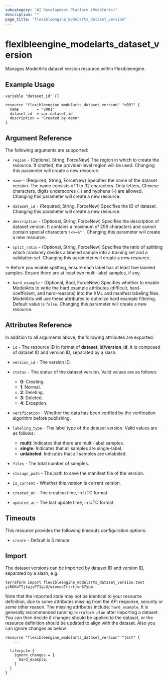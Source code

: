 ```yaml
---
subcategory: "AI Development Platform (ModelArts)"
description: ""
page_title: "flexibleengine_modelarts_dataset_version"
---
```


# flexibleengine_modelarts_dataset_version

Manages ModelArts dataset version resource within Flexibleengine.

## Example Usage

```hcl
variable "dataset_id" {}

resource "flexibleengine_modelarts_dataset_version" "v001" {
  name        = "v001"
  dataset_id  = var.dataset_id
  description = "Created by demo"
}
```

## Argument Reference

The following arguments are supported:

* `region` - (Optional, String, ForceNew) The region in which to create the resource. If omitted, the
  provider-level region will be used. Changing this parameter will create a new resource.

* `name` - (Required, String, ForceNew) Specifies the name of the dataset version. The name consists of 1 to 32
  characters. Only letters, Chinese characters, digits underscores (_) and hyphens (-) are allowed.
  Changing this parameter will create a new resource.

* `dataset_id` - (Required, String, ForceNew) Specifies the ID of dataset.
  Changing this parameter will create a new resource.

* `description` - (Optional, String, ForceNew) Specifies the description of dataset version. It contains a maximum of
  256 characters and cannot contain special characters `!<>=&"'`. Changing this parameter will create a new resource.

* `split_ratio` - (Optional, String, ForceNew) Specifies the ratio of splitting which randomly divides a labeled sample
  into a training set and a validation set. Changing this parameter will create a new resource.

-> Before you enable splitting, ensure each label has at least five labeled samples. Ensure there are at least two
  multi-label samples, if any.

* `hard_example` - (Optional, Bool, ForceNew) Specifies whether to enable ModelArts to write the hard example
  attributes (difficult, hard-coefficient, and hard-reasons) into the XML and manifest labeling files. ModelArts will
  use these attributes to optimize hard example filtering. Default value is `false`.
  Changing this parameter will create a new resource.

## Attributes Reference

In addition to all arguments above, the following attributes are exported:

* `id` - The resource ID in format of **dataset_id/version_id**. It is composed of dataset ID and version ID,
  separated by a slash.

* `version_id` - The version ID.

* `status` - The status of the dataset version. Valid values are as follows:
  + **0**: Creating.
  + **1**: Normal.
  + **2**: Deleting.
  + **3**: Deleted.
  + **4**: Exception.

* `verification` - Whether the data has been verified by the verification algorithm before publishing.

* `labeling_type` - The label type of the dataset version. Valid values are as follows:
  + **multi**: Indicates that there are multi-label samples.
  + **single**: Indicates that all samples are single-label.
  + **unlabeled**: Indicates that all samples are unlabeled.

* `files` - The total number of samples.

* `storage_path` - The path to save the manifest file of the version.

* `is_current` - Whether this version is current version.

* `created_at` - The creation time, in UTC format.

* `updated_at` - The last update time, in UTC format.

## Timeouts

This resource provides the following timeouts configuration options:

* `create` - Default is 5 minute.

## Import

The dataset versions can be imported by dataset ID and version ID, separated by a slash, e.g.

```shell
terraform import flexibleengine_modelarts_dataset_version.test yiROKoTTjtwjvP71yLG/wieeeoTrtrtjvn67yLm
```

Note that the imported state may not be identical to your resource definition, due to some attributes missing from the
API response, security or some other reason. The missing attributes include: `hard_example`. It is generally
recommended running `terraform plan` after importing a dataset. You can then decide if changes should be applied to the
dataset, or the resource definition should be updated to align with the dataset. Also you can ignore changes as below.

```hcl
resource "flexibleengine_modelarts_dataset_version" "test" {
    ...

  lifecycle {
    ignore_changes = [
      hard_example,
    ]
  }
}
```
